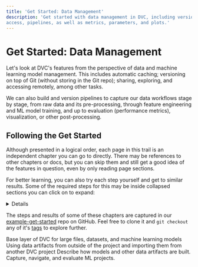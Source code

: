 ```yaml
---
title: 'Get Started: Data Management'
description: 'Get started with data management in DVC, including versioning
access, pipelines, as well as metrics, parameters, and plots.'
---
```


# Get Started: Data Management

Let's look at DVC's features from the perspective of data and machine learning
model management. This includes automatic caching; versioning on top of Git
(without storing in the Git repo); sharing, exploring, and accessing remotely,
among other tasks.

We can also build and version pipelines to capture our data workflows stage by
stage, from raw data and its pre-processing, through feature engineering and ML
model training, and up to evaluation (performance metrics), visualization, or
other post-processing.

## Following the Get Started

Although presented in a logical order, each page in this trail is an independent
chapter you can go to directly. There may be references to other chapters or
docs, but you can skip them and still get a good idea of the features in
question, even by only reading page sections.

For better learning, you can also try each step yourself and get to similar
results. Some of the required steps for this may be inside collapsed sections
you can click on to expand:

<details>

### Click for an example!

You'll find useful notes and tips throughout our docs such as the onw below.

</details>

<admon type="tip">

The steps and results of some of these chapters are captured in our
[example-get-started] repo on GitHub. Feel free to clone it and `git checkout`
any of it's [tags] to explore further.

[example-get-started]: https://github.com/iterative/example-get-started
[tags]: https://github.com/iterative/example-get-started/tags

</admon>

<cards>

  <card href="/doc/start/data-management/data-versioning" heading="Data Versioning">
    Base layer of DVC for large files, datasets, and machine learning models
  </card>

  <card href="/doc/start/data-management/data-and-model-access" heading="Data and Model Access">
    Using data artifacts from outside of the project and importing them from
    another DVC project
  </card>

  <card href="/doc/start/data-management/data-pipelines" heading="Data Pipelines">
    Describe how models and other data artifacts are built.
  </card>

  <card href="/doc/start/data-management/metrics-parameters-plots" heading="Metrics, Parameters, and Plots">
    Capture, navigate, and evaluate ML projects.
  </card>

</cards>
